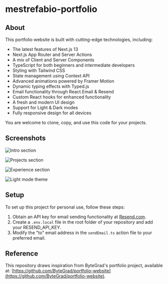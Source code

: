 # mestrefabio-portfolio

## About

This portfolio website is built with cutting-edge technologies, including:
- The latest features of Next.js 13
- Next.js App Router and Server Actions
- A mix of Client and Server Components
- TypeScript for both beginners and intermediate developers
- Styling with Tailwind CSS
- State management using Context API
- Advanced animations powered by Framer Motion
- Dynamic typing effects with Typed.js
- Email functionality through React.Email & Resend
- Custom React hooks for enhanced functionality
- A fresh and modern UI design
- Support for Light & Dark modes
- Fully responsive design for all devices

You are welcome to clone, copy, and use this code for your projects.

## Screenshots

![Intro section](https://imgur.com/Nj8njkY)

![Projects section](https://imgur.com/K3cA8uu)

![Experience section](https://imgur.com/6bRp5re)

![Light mode theme](https://imgur.com/pVg8WHy)


## Setup

To set up this project for personal use, follow these steps:

1. Obtain an API key for email sending functionality at [Resend.com](https://resend.com).
2. Create a `.env.local` file in the root folder of your repository and add your RESEND_API_KEY.
3. Modify the "to" email address in the `sendEmail.ts` action file to your preferred email.

## Reference

This repository draws inspiration from ByteGrad's portfolio project, available at: [https://github.com/ByteGrad/portfolio-website](https://github.com/ByteGrad/portfolio-website).

